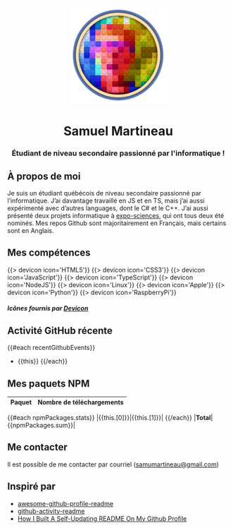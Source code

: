 <div align="middle">
  <img height="225" alt="avatar" src="https://raw.githubusercontent.com/Samuel-Martineau/Samuel-Martineau/master/avatar.png">
  <h1>Samuel Martineau</h1>
  <h3>Étudiant de niveau secondaire passionné par l'informatique !</h3>
</div>

## À propos de moi

Je suis un étudiant québécois de niveau secondaire passionné par l’informatique. J’ai davantage travaillé en JS et en TS, mais j’ai aussi expérimenté avec d’autres languages, dont le C# et le C++. J’ai aussi présenté deux projets informatique à [expo-sciences](https://technoscience.ca/programmes/expo-sciences/), qui ont tous deux été nominés. Mes repos Github sont majoritairement en Français, mais certains sont en Anglais.

## Mes compétences

{{> devicon icon='HTML5'}}
{{> devicon icon='CSS3'}}
{{> devicon icon='JavaScript'}}
{{> devicon icon='TypeScript'}}
{{> devicon icon='NodeJS'}}
{{> devicon icon='Linux'}}
{{> devicon icon='Apple'}}
{{> devicon icon='Python'}}
{{> devicon icon='RaspberryPi'}}

##### Icônes fournis par [Devicon](https://konpa.github.io/devicon/)

## Activité GitHub récente

{{#each recentGithubEvents}}
- {{this}}
{{/each}}

## Mes paquets NPM

| Paquet | Nombre de téléchargements |
| ------ | ------------------------: |
{{#each npmPackages.stats}}
|{{this.[0]}}|{{this.[1]}}|
{{/each}}
|**Total**|{{npmPackages.sum}}|

## Me contacter

Il est possible de me contacter par courriel ([samumartineau@gmail.com](mailto:samumartineau@gmail.com))

## Inspiré par
- [awesome-github-profile-readme](https://github.com/abhisheknaiidu/awesome-github-profile-readme)
- [github-activity-readme](https://github.com/jamesgeorge007/github-activity-readme)
- [How I Built A Self-Updating README On My Github Profile](https://www.mokkapps.de/blog/how-i-built-a-self-updating-readme-on-my-git-hub-profile/)
